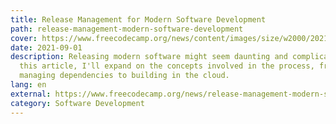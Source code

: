 ```yaml
---
title: Release Management for Modern Software Development
path: release-management-modern-software-development
cover: https://www.freecodecamp.org/news/content/images/size/w2000/2021/08/xavi-cabrera-kn-UmDZQDjM-unsplash.jpg
date: 2021-09-01
description: Releasing modern software might seem daunting and complicated. In
  this article, I'll expand on the concepts involved in the process, from
  managing dependencies to building in the cloud.
lang: en
external: https://www.freecodecamp.org/news/release-management-modern-software-development/
category: Software Development
---
```

